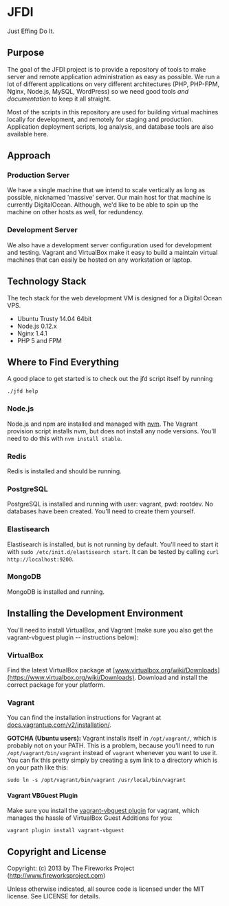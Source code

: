 JFDI
====
Just Effing Do It.

Purpose
-------
The goal of the JFDI project is to provide a repository of tools to make server and remote application administration as easy as possible. We run a lot of different applications on very different architectures (PHP, PHP-FPM, Nginx, Node.js, MySQL, WordPress) so we need good tools *and documentation* to keep it all straight.

Most of the scripts in this repository are used for building virtual machines
locally for development, and remotely for staging and production. Application
deployment scripts, log analysis, and database tools are also available here.

Approach
--------
### Production Server
We have a single machine that we intend to scale vertically as long as
possible, nicknamed 'massive' server. Our main host for that machine is
currently DigitalOcean. Although, we'd like to be able to spin up the machine
on other hosts as well, for redundency.

### Development Server
We also have a development server configuration used for development and
testing.  Vagrant and VirtualBox make it easy to build a maintain virtual
machines that can easily be hosted on any workstation or laptop.

Technology Stack
----------------
The tech stack for the web development VM is designed for a Digital Ocean VPS.

* Ubuntu Trusty 14.04 64bit
* Node.js 0.12.x
* Nginx 1.4.1
* PHP 5 and FPM

Where to Find Everything
------------------------
A good place to get started is to check out the jfd script itself by running

	./jfd help

### Node.js
Node.js and npm are installed and managed with [nvm](https://github.com/creationix/nvm). The Vagrant provision script installs nvm, but does not install any node versions. You'll need to do this with `nvm install stable`.

### Redis
Redis is installed and should be running.

### PostgreSQL
PostgreSQL is installed and running with user: vagrant, pwd: rootdev. No databases have been created. You'll need to create them yourself.

### Elastisearch
Elastisearch is installed, but is not running by default. You'll need to start it with `sudo /etc/init.d/elastisearch start`. It can be tested by calling `curl http://localhost:9200`.

### MongoDB
MongoDB is installed and running.


Installing the Development Environment
--------------------------------------
You'll need to install VirtualBox, and Vagrant (make sure you also get
the vagrant-vbguest plugin -- instructions below):

### VirtualBox
Find the latest VirtualBox package at
[www.virtualbox.org/wiki/Downloads](https://www.virtualbox.org/wiki/Downloads).
Download and install the correct package for your platform.

### Vagrant
You can find the installation instructions for Vagrant at
[docs.vagrantup.com/v2/installation/](http://docs.vagrantup.com/v2/installation/index.html).

__GOTCHA (Ubuntu users):__ Vagrant installs itself in `/opt/vagrant/`, which is probably
not on your PATH. This is a problem, because you'll need to run
`/opt/vagrant/bin/vagrant` instead of `vagrant` whenever you want to use it.
You can fix this pretty simply by creating a sym link to a directory which is
on your path like this:

	sudo ln -s /opt/vagrant/bin/vagrant /usr/local/bin/vagrant

#### Vagrant VBGuest Plugin
Make sure you install the [vagrant-vbguest
plugin](https://github.com/dotless-de/vagrant-vbguest) for vagrant, which
manages the hassle of VirtualBox Guest Additions for you:

	vagrant plugin install vagrant-vbguest


Copyright and License
---------------------
Copyright: (c) 2013 by The Fireworks Project (http://www.fireworksproject.com)

Unless otherwise indicated, all source code is licensed under the MIT license. See LICENSE for details.
